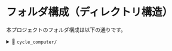 # フォルダ構成（ディレクトリ構造）

本プロジェクトのフォルダ構成は以下の通りです。
<details>
<summary>📂 <code>cycle_computer/</code></summary>
<pre>
cycle_computer/
├── data/           # センサーデータやログなどの保存先
├── doc/            # ドキュメント
├── include/        # ヘッダファイル群
│   ├── core/
│   ├── display/
│   ├── gpio/
│   ├── sensors/
│   │   ├── i2c/
│   │   ├── sensor_base.h
│   │   ├── spi/
│   │   └── uart/
│   └── util/
├── LICENSE         # ライセンス情報
├── cycom_main.cc   # メインプログラム
├── README.md       
├── scripts/        # ビルドや実行スクリプト
├── src/            # 実装コード
│   ├── core/
│   ├── display/
│   ├── gpio/
│   ├── sensors/
│   │   ├── i2c/
│   │   ├── spi/
│   │   └── uart/
│   └── util/
└── tests/          # テストコード
    ├── core/
    ├── display/
    ├── gpio/
    └── sensors/
        ├── i2c/
        └── uart/
</pre>
</details>

